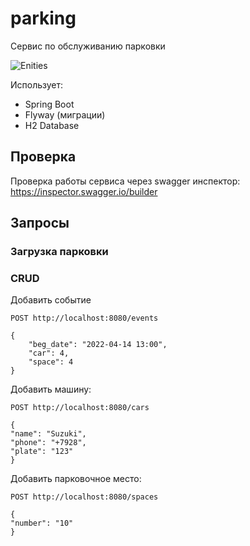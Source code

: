 # parking

Сервис по обслуживанию парковки

![Enities](http://www.plantuml.com/plantuml/proxy?cache=no&src=https://raw.githubusercontent.com/MityaIvanov/parking/master/src/Enities.puml)

Использует:

* Spring Boot
* Flyway (миграции)
* H2 Database

## Проверка

Проверка работы сервиса через swagger инспектор: https://inspector.swagger.io/builder

## Запросы

### Загрузка парковки

### CRUD

Добавить событие

`POST http://localhost:8080/events`

```
{
    "beg_date": "2022-04-14 13:00",
    "car": 4,
    "space": 4
}
```

Добавить машину:

`POST http://localhost:8080/cars`

```
{
"name": "Suzuki",
"phone": "+7928",
"plate": "123"
}
```

Добавить парковочное место:

`POST http://localhost:8080/spaces`

```
{
"number": "10"
}
```
